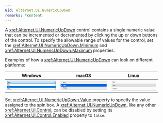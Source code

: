 ```yaml
---
uid: Alternet.UI.NumericUpDown
remarks: *content
---
```

A <xref:Alternet.UI.NumericUpDown> control contains a single numeric value that can be incremented or decremented
by clicking the up or down buttons of the control.
To specify the allowable range of values for the control, set the <xref:Alternet.UI.NumericUpDown.Minimum> and <xref:Alternet.UI.NumericUpDown.Maximum> properties.

Examples of how a <xref:Alternet.UI.NumericUpDown> can look on different platforms:

|Windows|macOS|Linux|
|-------|-----|-----|
|![NumericUpDown on Windows](images/numericupdown-windows.png)|![NumericUpDown on macOS](images/numericupdown-macos.png)|![NumericUpDown on Linux](images/numericupdown-linux.png)

Set <xref:Alternet.UI.NumericUpDown.Value> property to specify the value assigned to the spin box.
A <xref:Alternet.UI.NumericUpDown>, like any other <xref:Alternet.UI.Control>, can be disabled by setting its <xref:Alternet.UI.Control.Enabled> property to `false`.